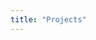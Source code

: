 ```yaml
---
title: "Projects"
---
```

<script setup>
    import Projects from "./components/Projects.vue"
</script>

<Projects />